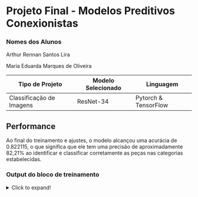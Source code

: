 # Projeto Final - Modelos Preditivos Conexionistas

### Nomes dos Alunos
Arthur Rennan Santos Lira

Maria Eduarda Marques de Oliveira

|**Tipo de Projeto**|**Modelo Selecionado**|**Linguagem**|
|--|--|--|
|Classificação de Imagens|ResNet-34|Pytorch & TensorFlow|

## Performance

Ao final do treinamento e ajustes, o modelo alcançou uma acurácia de 0.822115, o que significa que ele tem uma precisão de aproximadamente 82,21% ao identificar e classificar corretamente as peças nas categorias estabelecidas.

### Output do bloco de treinamento

<details>
  <summary>Click to expand!</summary>
  
  ```text
Epoch 0/2
----------
Iterando através dos dados...
train Loss: 1.3536 Acc: 0.3582
Iterando através dos dados...
val Loss: 0.8602 Acc: 0.6538

Epoch 1/2
----------
Iterando através dos dados...
train Loss: 0.9158 Acc: 0.6343
Iterando através dos dados...
val Loss: 0.7703 Acc: 0.7115

Epoch 2/2
----------
Iterando através dos dados...
train Loss: 0.8265 Acc: 0.6866
Iterando através dos dados...
val Loss: 0.4799 Acc: 0.8221

Training complete in 7m 24s
Best val Acc: 0.822115  ```
</details>



### Evidências do treinamento

Nessa seção você deve colocar qualquer evidência do treinamento, como por exemplo gráficos de perda, performance, matriz de confusão etc.

Exemplo de adição de imagem:
![Biscuit](https://user-images.githubusercontent.com/138302604/278775133-593ba8d7-6d40-475a-8672-af1d07f9b3dc.png)
